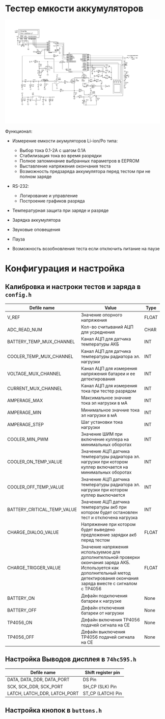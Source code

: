 # Тестер емкости аккумуляторов

![Circruit](https://github.com/Viiprogrammer/Battery-Tester/blob/master/Li-ionTester.BMP?raw=true)

Функционал:
  - Измерение емкости акумуляторов Li-ion/Po типа:
    - Выбор тока 0.1-2А с шагом 0.1А
    - Стабилизация тока во время разрядки
    - Полное запоминание выбранных параметров в EEPROM
    - Выставление напряжения окончания теста
    - Возможность предзаряда аккумулятора перед тестом при не полном заряде
   
  - RS-232:
     - Логирование и управление
     - Построение графиков разряда
     
  - Температурная защита при заряде и разряде
  - Зарядка аккумулятора
  - Звуковые оповещения 
  - Пауза
  - Возможность возобновления теста если отключить питание на паузе
  
# Конфигурация и настройка

  ## Калибровка и настроки тестов и заряда в `config.h`
  
  | Defile name   |     Value     |     Type     |
  | ------------- | ------------- | ------------- |
  | V_REF  | Значение опорного напряжения  | FLOAT |
  | ADC_READ_NUM  | Кол-во считываний АЦП для усреднения | CHAR |
  | BATTERY_TEMP_MUX_CHANNEL  | Канал АЦП для датчика температуры АКБ  | INT |
  | COOLER_TEMP_MUX_CHANNEL | Канал АЦП для датчика температуры радиатора эл. нагрузки | INT |
  | VOLTAGE_MUX_CHANNEL | Канал АЦП для измерения напряжения батареи и ее детектирования | INT |
  | CURRENT_MUX_CHANNEL | Канал АЦП для измерения тока при тестер разрядом | INT |
  | AMPERAGE_MAX  | Максимальное значние тока эл нагрузки в мА | INT |
  | AMPERAGE_MIN  | Минимальное значние тока эл нагрузки в мА | INT |
  | AMPERAGE_STEP  | Шаг установки тока нагрузки | INT |
  | COOLER_MIN_PWM  | Значение ШИМ при включение куллера на минимальных оборотах | INT |
  | COOLER_ON_TEMP_VALUE  | Значение АЦП датчика температуры радиатора эл. нагрузки при котором куллер включается на минимальных оборотах | INT|
  | COOLER_OFF_TEMP_VALUE  | Значение АЦП датчика температуры радиатора эл. нагрузки при котором куллер выключается | INT |
  | BATTERY_CRITICAL_TEMP_VALUE  | Значение АЦП датчика температуры акб при котором будет остановлен тест и отключена нагрузка | INT |
  | CHARGE_DIALOG_VALUE  | Напряжение при котором будет выведено предложение зарядки акб перед тестом | FLOAT |
  | CHARGE_TRIGGER_VALUE  | Значение напряжения используемое для дополнителоьной проверки окончания заряда АКБ. Используется как дополнительный метод детектирования окончания заряда вместе с сигналом с TP4056 | FLOAT |
  | BATTERY_ON  | Дефайн подключения батареи к нагрузке | None |
  | BATTERY_OFF  | Дефайн отключения батареи от нагрузки | None |
  | TP4056_ON  | Дефайн включения TP4056 подачей сигнала на CE | None |
  | TP4056_OFF  | Дефайн выключения TP4056 подачей сигнала на CE | None |
  
## Настройка Выводов дисплея в `74hc595.h`
  | Defile name   |     Shift register pin     | 
  | ------------- | ------------- |
  | DATA, DATA_DDR, DATA_PORT  | DS Pin  |
  | SCK, SCK_DDR, SCK_PORT  | SH_CP (SLK) Pin  |
  | LATCH, LATCH_DDR, LATCH_PORT  | ST_CP (LATCH) Pin |
  
  
## Настройка кнопок в `buttons.h`
  
